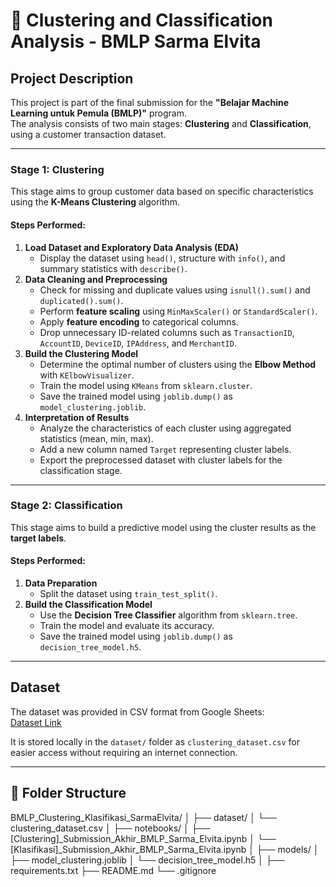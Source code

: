 # 🧩 Clustering and Classification Analysis - BMLP Sarma Elvita

## Project Description
This project is part of the final submission for the **"Belajar Machine Learning untuk Pemula (BMLP)"** program.  
The analysis consists of two main stages: **Clustering** and **Classification**, using a customer transaction dataset.

---

### Stage 1: Clustering
This stage aims to group customer data based on specific characteristics using the **K-Means Clustering** algorithm.

#### Steps Performed:
1. **Load Dataset and Exploratory Data Analysis (EDA)**
   - Display the dataset using `head()`, structure with `info()`, and summary statistics with `describe()`.
2. **Data Cleaning and Preprocessing**
   - Check for missing and duplicate values using `isnull().sum()` and `duplicated().sum()`.
   - Perform **feature scaling** using `MinMaxScaler()` or `StandardScaler()`.
   - Apply **feature encoding** to categorical columns.
   - Drop unnecessary ID-related columns such as `TransactionID`, `AccountID`, `DeviceID`, `IPAddress`, and `MerchantID`.
3. **Build the Clustering Model**
   - Determine the optimal number of clusters using the **Elbow Method** with `KElbowVisualizer`.
   - Train the model using `KMeans` from `sklearn.cluster`.
   - Save the trained model using `joblib.dump()` as `model_clustering.joblib`.
4. **Interpretation of Results**
   - Analyze the characteristics of each cluster using aggregated statistics (mean, min, max).
   - Add a new column named `Target` representing cluster labels.
   - Export the preprocessed dataset with cluster labels for the classification stage.

---

### Stage 2: Classification
This stage aims to build a predictive model using the cluster results as the **target labels**.

#### Steps Performed:
1. **Data Preparation**
   - Split the dataset using `train_test_split()`.
2. **Build the Classification Model**
   - Use the **Decision Tree Classifier** algorithm from `sklearn.tree`.
   - Train the model and evaluate its accuracy.
   - Save the trained model using `joblib.dump()` as `decision_tree_model.h5`.

---

## Dataset
The dataset was provided in CSV format from Google Sheets:  
[Dataset Link](https://docs.google.com/spreadsheets/d/e/2PACX-1vTbg5WVW6W3c8SPNUGc3A3AL-AG32TPEQGpdzARfNICMsLFI0LQj0jporhsLCeVhkN5AoRsTkn08AYl/pub?gid=2020477971&single=true&output=csv)

It is stored locally in the `dataset/` folder as `clustering_dataset.csv` for easier access without requiring an internet connection.

---

## 📂 Folder Structure
BMLP_Clustering_Klasifikasi_SarmaElvita/
│
├── dataset/
│ └── clustering_dataset.csv
│
├── notebooks/
│ ├── [Clustering]_Submission_Akhir_BMLP_Sarma_Elvita.ipynb
│ └── [Klasifikasi]_Submission_Akhir_BMLP_Sarma_Elvita.ipynb
│
├── models/
│ ├── model_clustering.joblib
│ └── decision_tree_model.h5
│
├── requirements.txt
├── README.md
└── .gitignore
